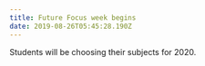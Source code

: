 ```yaml
---
title: Future Focus week begins
date: 2019-08-26T05:45:28.190Z
---
```

Students will be choosing their subjects for 2020.
